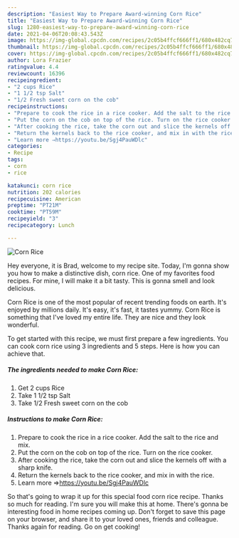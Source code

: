```yaml
---
description: "Easiest Way to Prepare Award-winning Corn Rice"
title: "Easiest Way to Prepare Award-winning Corn Rice"
slug: 1280-easiest-way-to-prepare-award-winning-corn-rice
date: 2021-04-06T20:08:43.543Z
image: https://img-global.cpcdn.com/recipes/2c05b4ffcf666ff1/680x482cq70/corn-rice-recipe-main-photo.jpg
thumbnail: https://img-global.cpcdn.com/recipes/2c05b4ffcf666ff1/680x482cq70/corn-rice-recipe-main-photo.jpg
cover: https://img-global.cpcdn.com/recipes/2c05b4ffcf666ff1/680x482cq70/corn-rice-recipe-main-photo.jpg
author: Lora Frazier
ratingvalue: 4.4
reviewcount: 16396
recipeingredient:
- "2 cups Rice"
- "1 1/2 tsp Salt"
- "1/2 Fresh sweet corn on the cob"
recipeinstructions:
- "Prepare to cook the rice in a rice cooker. Add the salt to the rice and mix."
- "Put the corn on the cob on top of the rice. Turn on the rice cooker."
- "After cooking the rice, take the corn out and slice the kernels off with a sharp knife."
- "Return the kernels back to the rice cooker, and mix in with the rice."
- "Learn more ⇒https://youtu.be/Sgj4PauWDlc"
categories:
- Recipe
tags:
- corn
- rice

katakunci: corn rice 
nutrition: 202 calories
recipecuisine: American
preptime: "PT21M"
cooktime: "PT59M"
recipeyield: "3"
recipecategory: Lunch

---
```



![Corn Rice](https://img-global.cpcdn.com/recipes/2c05b4ffcf666ff1/680x482cq70/corn-rice-recipe-main-photo.jpg)

Hey everyone, it is Brad, welcome to my recipe site. Today, I'm gonna show you how to make a distinctive dish, corn rice. One of my favorites food recipes. For mine, I will make it a bit tasty. This is gonna smell and look delicious.



Corn Rice is one of the most popular of recent trending foods on earth. It's enjoyed by millions daily. It's easy, it's fast, it tastes yummy. Corn Rice is something that I've loved my entire life. They are nice and they look wonderful.


To get started with this recipe, we must first prepare a few ingredients. You can cook corn rice using 3 ingredients and 5 steps. Here is how you can achieve that.

<!--inarticleads1-->

##### The ingredients needed to make Corn Rice:

1. Get 2 cups Rice
1. Take 1 1/2 tsp Salt
1. Take 1/2 Fresh sweet corn on the cob




<!--inarticleads2-->

##### Instructions to make Corn Rice:

1. Prepare to cook the rice in a rice cooker. Add the salt to the rice and mix.
1. Put the corn on the cob on top of the rice. Turn on the rice cooker.
1. After cooking the rice, take the corn out and slice the kernels off with a sharp knife.
1. Return the kernels back to the rice cooker, and mix in with the rice.
1. Learn more ⇒https://youtu.be/Sgj4PauWDlc




So that's going to wrap it up for this special food corn rice recipe. Thanks so much for reading. I'm sure you will make this at home. There's gonna be interesting food in home recipes coming up. Don't forget to save this page on your browser, and share it to your loved ones, friends and colleague. Thanks again for reading. Go on get cooking!

